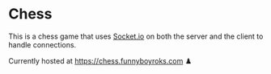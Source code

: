 # Chess

This is a chess game that uses [Socket.io](https://socket.io/) on both the server and the client to handle connections.  

Currently hosted at <https://chess.funnyboyroks.com> ♟️